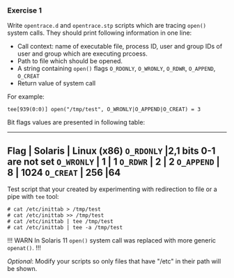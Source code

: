 ### Exercise 1

Write `opentrace.d` and `opentrace.stp` scripts which are tracing `open()` system calls. They should print following information in one line:
 * Call context: name of executable file, process ID, user and group IDs of user and group which are executing prcoess.
 * Path to file which should be opened.
 * A string containing `open()` flags `O_RDONLY`, `O_WRONLY`, `O_RDWR`, `O_APPEND`, `O_CREAT`
 * Return value of system call
 
For example:
```
tee[939(0:0)] open("/tmp/test", O_WRONLY|O_APPEND|O_CREAT) = 3
```

Bit flags values are presented in following table:

---
__Flag__ | __Solaris__ | __Linux (x86)__
`O_RDONLY` |2,1 bits 0-1 are not set
`O_WRONLY` | 1 | 1
`O_RDWR` | 2 | 2
`O_APPEND` | 8 | 1024
`O_CREAT` | 256 |64
---

Test script that your created by experimenting with redirection to file or a pipe with `tee` tool:
```
# cat /etc/inittab > /tmp/test
# cat /etc/inittab >> /tmp/test
# cat /etc/inittab | tee /tmp/test
# cat /etc/inittab | tee -a /tmp/test
```

!!! WARN
In Solaris 11 `open()` system call was replaced with more generic `openat()`.
!!!

_Optional_: Modify your scripts so only files that have "/etc" in their path will be shown.